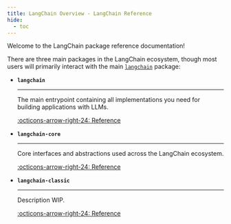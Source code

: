 ```yaml
---
title: LangChain Overview - LangChain Reference
hide:
  - toc
---
```


Welcome to the LangChain package reference documentation!

There are three main packages in the LangChain ecosystem, though most users will primarily interact with the main [`langchain`](./index.md) package:

<div class="grid cards" markdown>

- __`langchain`__

    ---

    The main entrypoint containing all implementations you need for building applications with LLMs.

    [:octicons-arrow-right-24: Reference](./index.md)

- __`langchain-core`__

    ---

    Core interfaces and abstractions used across the LangChain ecosystem.

    [:octicons-arrow-right-24: Reference](../langchain_core/index.md)

- __`langchain-classic`__

    ---

    Description WIP.

    [:octicons-arrow-right-24: Reference](../langchain_classic/index.md)

</div>
